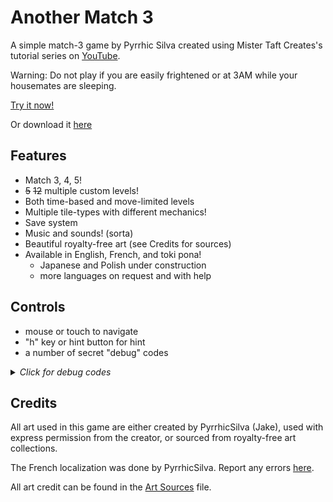 # Another Match 3

A simple match-3 game by Pyrrhic Silva created using Mister Taft Creates's tutorial series on [YouTube](https://youtube.com/playlist?list=PL4vbr3u7UKWrxEz75MqmTDd899cYAvQ_B).

Warning: Do not play if you are easily frightened or at 3AM while your housemates are sleeping.

[Try it now!](https://pyrrhicshadow.github.io/Another-Match-3/Builds/Another%20Match%203%20WebGL/index.html) 

Or download it [here](https://github.com/PyrrhicShadow/Another-Match-3/tree/main/Builds/Another%20Match%203%20PC.zip)

## Features

* Match 3, 4, 5! 
* <s>5</s> <s>12</s> multiple custom levels!
* Both time-based and move-limited levels 
* Multiple tile-types with different mechanics!
* Save system
* Music and sounds! (sorta) 
* Beautiful royalty-free art (see Credits for sources)
* Available in English, French, and toki pona!
    * Japanese and Polish under construction
    * more languages on request and with help

## Controls 

* mouse or touch to navigate 
* "h" key or hint button for hint 
* a number of secret "debug" codes 

<details>
    <summary><i>Click for debug codes</i></summary>

These are technically debugging tools but I left them in here as cheat-codes/easter eggs. Have fun!

* "s" key to shuffle the board 
    * shuffle happens automatically at deadlock, but manual shuffle is helpful if looking for a specific configuration
* bomb commands (turns the piece the mouse is hovering over into said bomb)
    * "c" key for color bomb
    * "a" key for adjacent bomb
    * right or left arrow key for row bomb
    * up or down arrow key for col bomb 
    * right-mouse to unmake bomb 

</details>

## Credits 

All art used in this game are either created by PyrrhicSilva (Jake), used with express permission from the creator, or sourced from royalty-free art collections. 

The French localization was done by PyrrhicSilva. Report any errors [here](https://forms.gle/twwYvKxhxmNrm1hcA).

All art credit can be found in the [Art Sources](https://pyrrhicshadow.github.io/Another-Match-3/Assets/Art/artSources) file.
